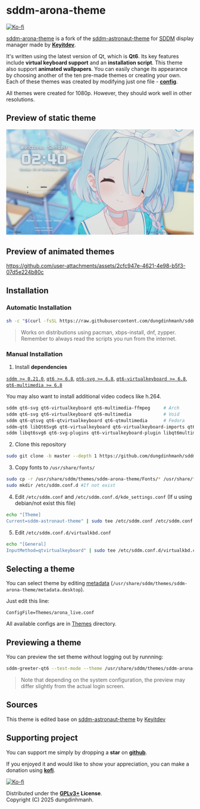 # sddm-arona-theme

[![Ko-fi](https://img.shields.io/badge/support_me_on_ko--fi-F16061?style=for-the-badge&logo=kofi&logoColor=f5f5f5)](https://ko-fi.com/dungdinhmanh)

[sddm-arona-theme](https://github.com/dungdinhmanh/sddm-arona-theme) is a fork of the [sddm-astronaut-theme](https://github.com/Keyitdev/sddm-astronaut-theme) for [SDDM](https://github.com/sddm/sddm/) display manager made by **[Keyitdev](https://github.com/Keyitdev)**.

It's written using the latest version of Qt, which is **Qt6**. Its key features include **virtual keyboard support** and an **installation script**. This theme also support **animated wallpapers**. You can easily change its appearance by choosing another of the ten pre-made themes or creating your own. Each of these themes was created by modifying just one file - **[config](./Themes/arona_live.conf)**.

All themes were created for 1080p. However, they should work well in other resolutions.

## Preview of static theme

![arona static](Previews/arona_static.png)

## Preview of animated themes

https://github.com/user-attachments/assets/2cfc947e-4621-4e98-b5f3-07d5e224b80c

## Installation

### Automatic Installation

```sh
sh -c "$(curl -fsSL https://raw.githubusercontent.com/dungdinhmanh/sddm-arona-theme/master/setup.sh)"
```
> Works on distributions using pacman, xbps-install, dnf, zypper.   
> Remember to always read the scripts you run from the internet.

### Manual Installation

1. Install **dependencies**

[`sddm >= 0.21.0`](https://github.com/sddm/sddm), [`qt6 >= 6.8`](https://doc.qt.io/qt-6/index.html), [`qt6-svg >= 6.8`](https://doc.qt.io/qt-6/qtsvg-index.html), [`qt6-virtualkeyboard >= 6.8`](https://doc.qt.io/qt-6/qtvirtualkeyboard-index.html), [`qt6-multimedia >= 6.8`](https://doc.qt.io/qt-6/qtmultimedia-index.html)

You may also want to install additional video codecs like h.264.

```sh
sddm qt6-svg qt6-virtualkeyboard qt6-multimedia-ffmpeg     # Arch
sddm qt6-svg qt6-virtualkeyboard qt6-multimedia            # Void
sddm qt6-qtsvg qt6-qtvirtualkeyboard qt6-qtmultimedia      # Fedora
sddm-qt6 libQt6Svg6 qt6-virtualkeyboard qt6-virtualkeyboard-imports qt6-multimedia qt6-multimedia-imports        # OpenSUSE
sddm libqt6svg6 qt6-svg-plugins qt6-virtualkeyboard-plugin libqt6multimedia6 qml6-module-qtquick-controls qml6-module-qtquick-effects libxcb-cursor0  # Debian
```

2. Clone this repository
```sh
sudo git clone -b master --depth 1 https://github.com/dungdinhmanh/sddm-arona-theme.git /usr/share/sddm/themes/sddm-astronaut-theme
```
3. Copy fonts to `/usr/share/fonts/`
```sh
sudo cp -r /usr/share/sddm/themes/sddm-arona-theme/Fonts/* /usr/share/fonts/
sudo mkdir /etc/sddm.conf.d #If not exist
```
4. Edit `/etc/sddm.conf` and `/etc/sddm.conf.d/kde_settings.conf` (If u using debian/not exist this file)
```sh
echo "[Theme]
Current=sddm-astronaut-theme" | sudo tee /etc/sddm.conf /etc/sddm.conf.d/kde_settings.conf
```
5. Edit `/etc/sddm.conf.d/virtualkbd.conf`
```sh
echo "[General]
InputMethod=qtvirtualkeyboard" | sudo tee /etc/sddm.conf.d/virtualkbd.conf
```

## Selecting a theme

You can select theme by editing [metadata](./metadata.desktop) (`/usr/share/sddm/themes/sddm-arona-theme/metadata.desktop`).

Just edit this line:
```
ConfigFile=Themes/arona_live.conf
```
All available configs are in [Themes](./Themes/) directory.

## Previewing a theme

You can preview the set theme without logging out by runnning:
```sh
sddm-greeter-qt6 --test-mode --theme /usr/share/sddm/themes/sddm-arona-theme/
```
> Note that depending on the system configuration, the preview may differ slightly from the actual login screen.

## Sources

This theme is edited base on [sddm-astronaut-theme](https://github.com/Keyitdev/sddm-astronaut-theme) by [Keyitdev](https://github.com/Keyitdev)

## Supporting project

You can support me simply by dropping a **star** on **[github](https://github.com/dungdinhmanh/sddm-arona-theme)**.

If you enjoyed it and would like to show your appreciation, you can make a donation using **[kofi](https://ko-fi.com/dungdinhmanh)**.

[![Ko-fi](https://img.shields.io/badge/support_me_on_ko--fi-F16061?style=for-the-badge&logo=kofi&logoColor=f5f5f5)](https://ko-fi.com/dungdinhmanh)

Distributed under the **[GPLv3+](https://www.gnu.org/licenses/gpl-3.0.html) License**.    
Copyright (C) 2025 dungdinhmanh.
